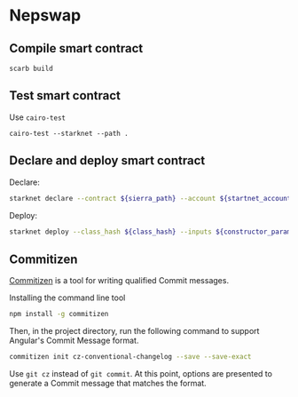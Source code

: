 # Nepswap

## Compile smart contract

```
scarb build
```

## Test smart contract

Use `cairo-test`

```
cairo-test --starknet --path .
```

## Declare and deploy smart contract

Declare:

```sh
starknet declare --contract ${sierra_path} --account ${startnet_account}
```

Deploy:

```sh
starknet deploy --class_hash ${class_hash} --inputs ${constructor_param_1} ${constructor_param_2}  --account ${startnet_account}
```

## Commitizen

[Commitizen](https://github.com/commitizen/cz-cli) is a tool for writing qualified Commit messages.

Installing the command line tool

```bash
npm install -g commitizen
```

Then, in the project directory, run the following command to support Angular's Commit Message format.

```bash
commitizen init cz-conventional-changelog --save --save-exact
```

Use `git cz` instead of `git commit`. At this point, options are presented to generate a Commit message that matches the format.